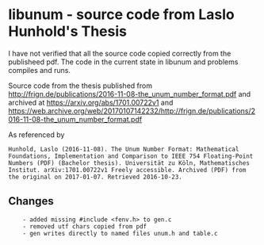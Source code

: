 # libunum - source code from Laslo Hunhold's Thesis

I have not verified that all the source code copied correctly from the publisheed pdf.  The code in the current state in libunum and problems compiles and runs.

Source code from the thesis published from 
<http://frign.de/publications/2016-11-08-the_unum_number_format.pdf>
and archived at 
<https://arxiv.org/abs/1701.00722v1>
and
<https://web.archive.org/web/20170107142232/http://frign.de/publications/2016-11-08-the_unum_number_format.pdf>

As referenced by
```
Hunhold, Laslo (2016-11-08). The Unum Number Format: Mathematical Foundations, Implementation and Comparison to IEEE 754 Floating-Point Numbers (PDF) (Bachelor thesis). Universität zu Köln, Mathematisches Institut. arXiv:1701.00722v1 Freely accessible. Archived (PDF) from the original on 2017-01-07. Retrieved 2016-10-23.
```


## Changes
        - added missing #include <fenv.h> to gen.c
        - removed utf chars copied from pdf
        - gen writes directly to named files unum.h and table.c
